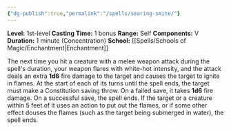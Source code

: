 ```yaml
---
{"dg-publish":true,"permalink":"/spells/searing-smite/"}
---
```


**Level:** 1st-level
**Casting Time:** 1 bonus
**Range:** Self
**Components:** V
**Duration:** 1 minute (Concentration)
**School:** [[Spells/Schools of Magic/Enchantment\|Enchantment]]

The next time you hit a creature with a melee weapon attack during the spell's duration, your weapon flares with white-hot intensity, and the attack deals an extra **1d6** fire damage to the target and causes the target to ignite in flames. At the start of each of its turns until the spell ends, the target must make a Constitution saving throw. On a failed save, it takes **1d6** fire damage. On a successful save, the spell ends. If the target or a creature within 5 feet of it uses an action to put out the flames, or if some other effect douses the flames (such as the target being submerged in water), the spell ends.